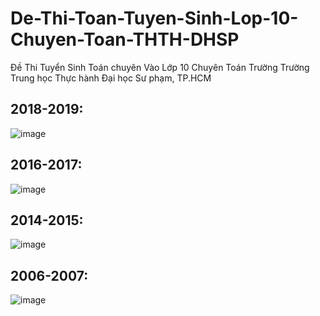 # De-Thi-Toan-Tuyen-Sinh-Lop-10-Chuyen-Toan-THTH-DHSP
Đề Thi Tuyển Sinh Toán chuyên Vào Lớp 10 Chuyên Toán Trường Trường Trung học Thực hành Đại học Sư phạm, TP.HCM

## 2018-2019:
![image](https://github.com/trietptm/De-Thi-Toan-Chuyen-Tuyen-Sinh-Lop-10-Chuyen-Toan-THTH-DHSP/assets/526959/0caee59e-0bfc-44e0-ac5a-3c0c38b14825)

## 2016-2017:
![image](https://user-images.githubusercontent.com/526959/210931465-aad3a0f3-45b9-4047-9d27-54002028c114.png)

## 2014-2015:
![image](https://github.com/trietptm/De-Thi-Toan-Chuyen-Tuyen-Sinh-Lop-10-Chuyen-Toan-THTH-DHSP/assets/526959/1ff9b656-bb10-42c9-ab55-7ec06d2b55e1)

## 2006-2007:
![image](https://github.com/trietptm/De-Thi-Toan-Chuyen-Tuyen-Sinh-Lop-10-Chuyen-Toan-THTH-DHSP/assets/526959/33d0e0ad-3b86-4b93-b223-ac04bf239af6)






